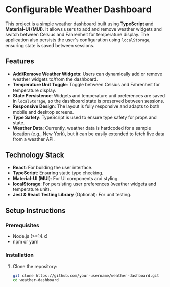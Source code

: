 # Configurable Weather Dashboard

This project is a simple weather dashboard built using **TypeScript** and **Material-UI (MUI)**. It allows users to add and remove weather widgets and switch between Celsius and Fahrenheit for temperature display. The application also persists the user's configuration using `localStorage`, ensuring state is saved between sessions.

## Features

- **Add/Remove Weather Widgets**: Users can dynamically add or remove weather widgets to/from the dashboard.
- **Temperature Unit Toggle**: Toggle between Celsius and Fahrenheit for temperature display.
- **State Persistence**: Widgets and temperature unit preferences are saved in `localStorage`, so the dashboard state is preserved between sessions.
- **Responsive Design**: The layout is fully responsive and adapts to both mobile and desktop screens.
- **Type Safety**: TypeScript is used to ensure type safety for props and state.
- **Weather Data**: Currently, weather data is hardcoded for a sample location (e.g., New York), but it can be easily extended to fetch live data from a weather API.

## Technology Stack

- **React**: For building the user interface.
- **TypeScript**: Ensuring static type checking.
- **Material-UI (MUI)**: For UI components and styling.
- **localStorage**: For persisting user preferences (weather widgets and temperature unit).
- **Jest & React Testing Library** (Optional): For unit testing.

## Setup Instructions

### Prerequisites

- Node.js (>=14.x)
- npm or yarn

### Installation

1. Clone the repository:
   ```bash
   git clone https://github.com/your-username/weather-dashboard.git
   cd weather-dashboard
   ```
